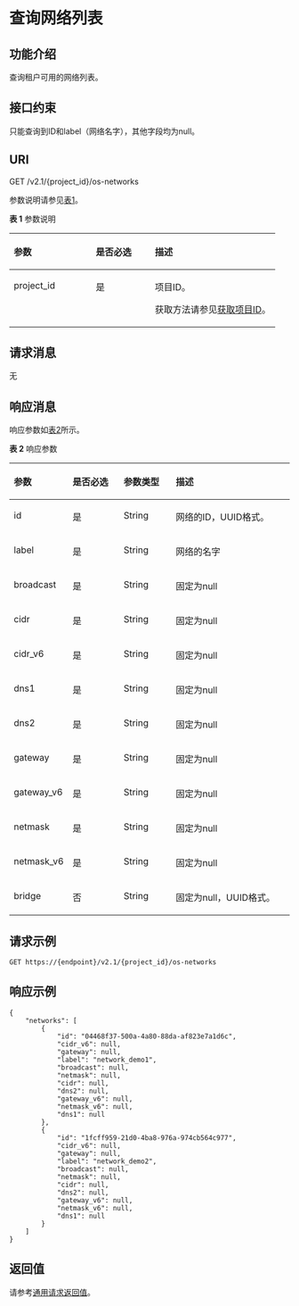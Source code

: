 # 查询网络列表<a name="ZH-CN_TOPIC_0031169828"></a>

## 功能介绍<a name="section53922917165259"></a>

查询租户可用的网络列表。

## 接口约束<a name="section64211377173223"></a>

只能查询到ID和label（网络名字），其他字段均为null。

## URI<a name="section51121191165259"></a>

GET /v2.1/\{project\_id\}/os-networks

参数说明请参见[表1](#table60562285165259)。

**表 1**  参数说明

<a name="table60562285165259"></a>
<table><thead align="left"><tr id="row4861884165259"><th class="cellrowborder" valign="top" width="30.89%" id="mcps1.2.4.1.1"><p id="p5187119"><a name="p5187119"></a><a name="p5187119"></a>参数</p>
</th>
<th class="cellrowborder" valign="top" width="22.24%" id="mcps1.2.4.1.2"><p id="p17503500"><a name="p17503500"></a><a name="p17503500"></a>是否必选</p>
</th>
<th class="cellrowborder" valign="top" width="46.87%" id="mcps1.2.4.1.3"><p id="p8497414"><a name="p8497414"></a><a name="p8497414"></a>描述</p>
</th>
</tr>
</thead>
<tbody><tr id="row63809876165259"><td class="cellrowborder" valign="top" width="30.89%" headers="mcps1.2.4.1.1 "><p id="p1217433165259"><a name="p1217433165259"></a><a name="p1217433165259"></a>project_id</p>
</td>
<td class="cellrowborder" valign="top" width="22.24%" headers="mcps1.2.4.1.2 "><p id="p31503226165259"><a name="p31503226165259"></a><a name="p31503226165259"></a>是</p>
</td>
<td class="cellrowborder" valign="top" width="46.87%" headers="mcps1.2.4.1.3 "><p id="p37593705"><a name="p37593705"></a><a name="p37593705"></a>项目ID。</p>
<p id="p1180512217438"><a name="p1180512217438"></a><a name="p1180512217438"></a>获取方法请参见<a href="获取项目ID.md">获取项目ID</a>。</p>
</td>
</tr>
</tbody>
</table>

## 请求消息<a name="section8194118165259"></a>

无

## 响应消息<a name="section58140617165259"></a>

响应参数如[表2](#table50321718145545)所示。

**表 2**  响应参数

<a name="table50321718145545"></a>
<table><thead align="left"><tr id="row4713958145545"><th class="cellrowborder" valign="top" width="18.5%" id="mcps1.2.5.1.1"><p id="p46286352145545"><a name="p46286352145545"></a><a name="p46286352145545"></a>参数</p>
</th>
<th class="cellrowborder" valign="top" width="18.8%" id="mcps1.2.5.1.2"><p id="p1721837202111"><a name="p1721837202111"></a><a name="p1721837202111"></a>是否必选</p>
</th>
<th class="cellrowborder" valign="top" width="18.94%" id="mcps1.2.5.1.3"><p id="p58207059145545"><a name="p58207059145545"></a><a name="p58207059145545"></a>参数类型</p>
</th>
<th class="cellrowborder" valign="top" width="43.76%" id="mcps1.2.5.1.4"><p id="p47079489145545"><a name="p47079489145545"></a><a name="p47079489145545"></a>描述</p>
</th>
</tr>
</thead>
<tbody><tr id="row21062221145545"><td class="cellrowborder" valign="top" width="18.5%" headers="mcps1.2.5.1.1 "><p id="p28318377145545"><a name="p28318377145545"></a><a name="p28318377145545"></a>id</p>
</td>
<td class="cellrowborder" valign="top" width="18.8%" headers="mcps1.2.5.1.2 "><p id="p921203715216"><a name="p921203715216"></a><a name="p921203715216"></a>是</p>
</td>
<td class="cellrowborder" valign="top" width="18.94%" headers="mcps1.2.5.1.3 "><p id="p12087168145545"><a name="p12087168145545"></a><a name="p12087168145545"></a>String</p>
</td>
<td class="cellrowborder" valign="top" width="43.76%" headers="mcps1.2.5.1.4 "><p id="p48345797145545"><a name="p48345797145545"></a><a name="p48345797145545"></a>网络的ID，UUID格式。</p>
</td>
</tr>
<tr id="row32458994145545"><td class="cellrowborder" valign="top" width="18.5%" headers="mcps1.2.5.1.1 "><p id="p11932824145545"><a name="p11932824145545"></a><a name="p11932824145545"></a>label</p>
</td>
<td class="cellrowborder" valign="top" width="18.8%" headers="mcps1.2.5.1.2 "><p id="p1321337152117"><a name="p1321337152117"></a><a name="p1321337152117"></a>是</p>
</td>
<td class="cellrowborder" valign="top" width="18.94%" headers="mcps1.2.5.1.3 "><p id="p27034687145545"><a name="p27034687145545"></a><a name="p27034687145545"></a>String</p>
</td>
<td class="cellrowborder" valign="top" width="43.76%" headers="mcps1.2.5.1.4 "><p id="p5856430145545"><a name="p5856430145545"></a><a name="p5856430145545"></a>网络的名字</p>
</td>
</tr>
<tr id="row52707876145545"><td class="cellrowborder" valign="top" width="18.5%" headers="mcps1.2.5.1.1 "><p id="p41479552145545"><a name="p41479552145545"></a><a name="p41479552145545"></a>broadcast</p>
</td>
<td class="cellrowborder" valign="top" width="18.8%" headers="mcps1.2.5.1.2 "><p id="p421837132116"><a name="p421837132116"></a><a name="p421837132116"></a>是</p>
</td>
<td class="cellrowborder" valign="top" width="18.94%" headers="mcps1.2.5.1.3 "><p id="p4400512145545"><a name="p4400512145545"></a><a name="p4400512145545"></a>String</p>
</td>
<td class="cellrowborder" valign="top" width="43.76%" headers="mcps1.2.5.1.4 "><p id="p14948749145545"><a name="p14948749145545"></a><a name="p14948749145545"></a>固定为null</p>
</td>
</tr>
<tr id="row321021145545"><td class="cellrowborder" valign="top" width="18.5%" headers="mcps1.2.5.1.1 "><p id="p26002760145545"><a name="p26002760145545"></a><a name="p26002760145545"></a>cidr</p>
</td>
<td class="cellrowborder" valign="top" width="18.8%" headers="mcps1.2.5.1.2 "><p id="p182183792112"><a name="p182183792112"></a><a name="p182183792112"></a>是</p>
</td>
<td class="cellrowborder" valign="top" width="18.94%" headers="mcps1.2.5.1.3 "><p id="p25848828145545"><a name="p25848828145545"></a><a name="p25848828145545"></a>String</p>
</td>
<td class="cellrowborder" valign="top" width="43.76%" headers="mcps1.2.5.1.4 "><p id="p10061500145545"><a name="p10061500145545"></a><a name="p10061500145545"></a>固定为null</p>
</td>
</tr>
<tr id="row23444639145545"><td class="cellrowborder" valign="top" width="18.5%" headers="mcps1.2.5.1.1 "><p id="p19967587145545"><a name="p19967587145545"></a><a name="p19967587145545"></a>cidr_v6</p>
</td>
<td class="cellrowborder" valign="top" width="18.8%" headers="mcps1.2.5.1.2 "><p id="p9211337162114"><a name="p9211337162114"></a><a name="p9211337162114"></a>是</p>
</td>
<td class="cellrowborder" valign="top" width="18.94%" headers="mcps1.2.5.1.3 "><p id="p6761844145545"><a name="p6761844145545"></a><a name="p6761844145545"></a>String</p>
</td>
<td class="cellrowborder" valign="top" width="43.76%" headers="mcps1.2.5.1.4 "><p id="p5499802145545"><a name="p5499802145545"></a><a name="p5499802145545"></a>固定为null</p>
</td>
</tr>
<tr id="row49498225145545"><td class="cellrowborder" valign="top" width="18.5%" headers="mcps1.2.5.1.1 "><p id="p49933321145545"><a name="p49933321145545"></a><a name="p49933321145545"></a>dns1</p>
</td>
<td class="cellrowborder" valign="top" width="18.8%" headers="mcps1.2.5.1.2 "><p id="p162117374210"><a name="p162117374210"></a><a name="p162117374210"></a>是</p>
</td>
<td class="cellrowborder" valign="top" width="18.94%" headers="mcps1.2.5.1.3 "><p id="p18067185145545"><a name="p18067185145545"></a><a name="p18067185145545"></a>String</p>
</td>
<td class="cellrowborder" valign="top" width="43.76%" headers="mcps1.2.5.1.4 "><p id="p24548306145545"><a name="p24548306145545"></a><a name="p24548306145545"></a>固定为null</p>
</td>
</tr>
<tr id="row19608166145545"><td class="cellrowborder" valign="top" width="18.5%" headers="mcps1.2.5.1.1 "><p id="p44757627145545"><a name="p44757627145545"></a><a name="p44757627145545"></a>dns2</p>
</td>
<td class="cellrowborder" valign="top" width="18.8%" headers="mcps1.2.5.1.2 "><p id="p521153713218"><a name="p521153713218"></a><a name="p521153713218"></a>是</p>
</td>
<td class="cellrowborder" valign="top" width="18.94%" headers="mcps1.2.5.1.3 "><p id="p1489156145545"><a name="p1489156145545"></a><a name="p1489156145545"></a>String</p>
</td>
<td class="cellrowborder" valign="top" width="43.76%" headers="mcps1.2.5.1.4 "><p id="p39570324145545"><a name="p39570324145545"></a><a name="p39570324145545"></a>固定为null</p>
</td>
</tr>
<tr id="row20588598145545"><td class="cellrowborder" valign="top" width="18.5%" headers="mcps1.2.5.1.1 "><p id="p57063746145545"><a name="p57063746145545"></a><a name="p57063746145545"></a>gateway</p>
</td>
<td class="cellrowborder" valign="top" width="18.8%" headers="mcps1.2.5.1.2 "><p id="p1221203792116"><a name="p1221203792116"></a><a name="p1221203792116"></a>是</p>
</td>
<td class="cellrowborder" valign="top" width="18.94%" headers="mcps1.2.5.1.3 "><p id="p58760710145545"><a name="p58760710145545"></a><a name="p58760710145545"></a>String</p>
</td>
<td class="cellrowborder" valign="top" width="43.76%" headers="mcps1.2.5.1.4 "><p id="p55709145145545"><a name="p55709145145545"></a><a name="p55709145145545"></a>固定为null</p>
</td>
</tr>
<tr id="row31620258145545"><td class="cellrowborder" valign="top" width="18.5%" headers="mcps1.2.5.1.1 "><p id="p11104111145545"><a name="p11104111145545"></a><a name="p11104111145545"></a>gateway_v6</p>
</td>
<td class="cellrowborder" valign="top" width="18.8%" headers="mcps1.2.5.1.2 "><p id="p2211837112119"><a name="p2211837112119"></a><a name="p2211837112119"></a>是</p>
</td>
<td class="cellrowborder" valign="top" width="18.94%" headers="mcps1.2.5.1.3 "><p id="p27017817145545"><a name="p27017817145545"></a><a name="p27017817145545"></a>String</p>
</td>
<td class="cellrowborder" valign="top" width="43.76%" headers="mcps1.2.5.1.4 "><p id="p29389986145545"><a name="p29389986145545"></a><a name="p29389986145545"></a>固定为null</p>
</td>
</tr>
<tr id="row63183283145545"><td class="cellrowborder" valign="top" width="18.5%" headers="mcps1.2.5.1.1 "><p id="p17572316145545"><a name="p17572316145545"></a><a name="p17572316145545"></a>netmask</p>
</td>
<td class="cellrowborder" valign="top" width="18.8%" headers="mcps1.2.5.1.2 "><p id="p13215379215"><a name="p13215379215"></a><a name="p13215379215"></a>是</p>
</td>
<td class="cellrowborder" valign="top" width="18.94%" headers="mcps1.2.5.1.3 "><p id="p14071461145545"><a name="p14071461145545"></a><a name="p14071461145545"></a>String</p>
</td>
<td class="cellrowborder" valign="top" width="43.76%" headers="mcps1.2.5.1.4 "><p id="p48167736145545"><a name="p48167736145545"></a><a name="p48167736145545"></a>固定为null</p>
</td>
</tr>
<tr id="row30856442145545"><td class="cellrowborder" valign="top" width="18.5%" headers="mcps1.2.5.1.1 "><p id="p16343912145545"><a name="p16343912145545"></a><a name="p16343912145545"></a>netmask_v6</p>
</td>
<td class="cellrowborder" valign="top" width="18.8%" headers="mcps1.2.5.1.2 "><p id="p192143713217"><a name="p192143713217"></a><a name="p192143713217"></a>是</p>
</td>
<td class="cellrowborder" valign="top" width="18.94%" headers="mcps1.2.5.1.3 "><p id="p48788506145545"><a name="p48788506145545"></a><a name="p48788506145545"></a>String</p>
</td>
<td class="cellrowborder" valign="top" width="43.76%" headers="mcps1.2.5.1.4 "><p id="p59220588145545"><a name="p59220588145545"></a><a name="p59220588145545"></a>固定为null</p>
</td>
</tr>
<tr id="row63223249145545"><td class="cellrowborder" valign="top" width="18.5%" headers="mcps1.2.5.1.1 "><p id="p20809534145545"><a name="p20809534145545"></a><a name="p20809534145545"></a>bridge</p>
</td>
<td class="cellrowborder" valign="top" width="18.8%" headers="mcps1.2.5.1.2 "><p id="p1621237102117"><a name="p1621237102117"></a><a name="p1621237102117"></a>否</p>
</td>
<td class="cellrowborder" valign="top" width="18.94%" headers="mcps1.2.5.1.3 "><p id="p7850675145545"><a name="p7850675145545"></a><a name="p7850675145545"></a>String</p>
</td>
<td class="cellrowborder" valign="top" width="43.76%" headers="mcps1.2.5.1.4 "><p id="p35784407145545"><a name="p35784407145545"></a><a name="p35784407145545"></a>固定为null，UUID格式。</p>
</td>
</tr>
</tbody>
</table>

## 请求示例<a name="section187060519134"></a>

```
GET https://{endpoint}/v2.1/{project_id}/os-networks
```

## 响应示例<a name="section391213571394"></a>

```
{
    "networks": [
        {
            "id": "04468f37-500a-4a80-88da-af823e7a1d6c",
            "cidr_v6": null,
            "gateway": null,
            "label": "network_demo1",
            "broadcast": null,
            "netmask": null,
            "cidr": null,
            "dns2": null,
            "gateway_v6": null,
            "netmask_v6": null,
            "dns1": null
        },
        {
            "id": "1fcff959-21d0-4ba8-976a-974cb564c977",
            "cidr_v6": null,
            "gateway": null,
            "label": "network_demo2",
            "broadcast": null,
            "netmask": null,
            "cidr": null,
            "dns2": null,
            "gateway_v6": null,
            "netmask_v6": null,
            "dns1": null
        }
    ]
}
```

## 返回值<a name="section38817202165259"></a>

请参考[通用请求返回值](通用请求返回值.md)。

